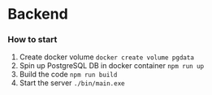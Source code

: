 # Backend

### How to start

1. Create docker volume
`docker create volume pgdata`
2. Spin up PostgreSQL DB in docker container
`npm run up`
3. Build the code
`npm run build`
4. Start the server
`./bin/main.exe`

